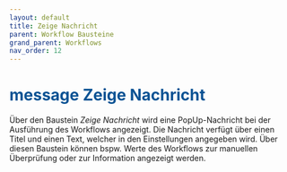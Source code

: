 ```yaml
---
layout: default
title: Zeige Nachricht
parent: Workflow Bausteine
grand_parent: Workflows
nav_order: 12
---
```


# <span style="color:#0b5394"><span class="material-icons">message</span> **Zeige Nachricht**</span>

Über den Baustein *Zeige Nachricht* wird eine PopUp-Nachricht bei der Ausführung des Workflows angezeigt. 
Die Nachricht verfügt über einen Titel und einen Text, welcher in den Einstellungen angegeben wird.
Über diesen Baustein können bspw. Werte des Workflows zur manuellen Überprüfung oder zur Information angezeigt werden.
